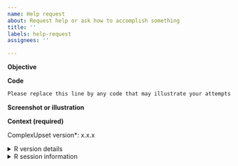 ```yaml
---
name: Help request
about: Request help or ask how to accomplish something
title: ''
labels: help-request
assignees: ''

---
```


<!-- Please note that due to timezone differences and me helping you in my free time, it may take an average of 12 hours before I first see your request. If you think that the problem can be answered by another fellow R programmer, please consider asking a question on Stack Overflow as you may get an answer faster over there; if you do not get an answer there, please feel welcome to post a link here. -->

**Objective**
<!-- Please replace this line with a clear and concise description of what you wish to achieve. -->

**Code**

```R
Please replace this line by any code that may illustrate your attempts at solving the issue.
```


**Screenshot or illustration**
<!-- Please replace this line with a screenshot, sketch or another illustration of what you wish to achieve. -->

**Context (required)**

<!-- Use packageVersion('ComplexUpset') to check the version you have installed and replace x.x.x below: -->

ComplexUpset version\*: x.x.x

<details>
<summary>R version details</summary>

```R
<!-- Please replace this line by output of R.Version() -->
```

</details>


<details>

<summary>R session information</summary>
```R
<!-- Please replace this line by output of sessionInfo() -->
```

</details>
